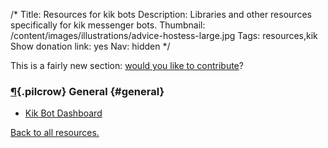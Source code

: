 /*
Title: Resources for kik bots
Description: Libraries and other resources specifically for kik messenger bots.
Thumbnail: /content/images/illustrations/advice-hostess-large.jpg
Tags: resources,kik
Show donation link: yes
Nav: hidden
*/


<div class="note">
  <p>
    This is a fairly new section: <a href="https://github.com/botwiki/botwiki.org">would you like to contribute</a>?
  </p>
</div>

### [¶](#general){.pilcrow} General {#general}

- [Kik Bot Dashboard](https://dev.kik.com/#/home)


[Back to all resources.](/resources)